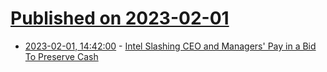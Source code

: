 # [Published on 2023-02-01](index.md)

* [2023-02-01, 14:42:00](https://tech.slashdot.org/story/23/02/01/1441258/intel-slashing-ceo-and-managers-pay-in-a-bid-to-preserve-cash?utm_source=rss1.0mainlinkanon&utm_medium=feed) - [Intel Slashing CEO and Managers' Pay in a Bid To Preserve Cash](https://tech.slashdot.org/story/23/02/01/1441258/intel-slashing-ceo-and-managers-pay-in-a-bid-to-preserve-cash?utm_source=rss1.0mainlinkanon&utm_medium=feed)
